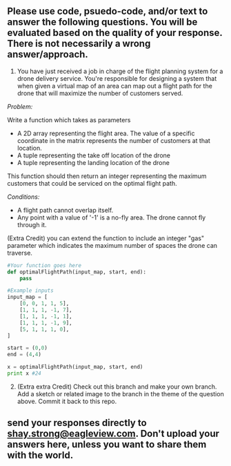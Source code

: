 ## Please use code, psuedo-code, and/or text to answer the following questions. You will be evaluated based on the quality of your response. There is not necessarily a wrong answer/approach.


1. You have just received a job in charge of the flight planning system for a drone delivery service. You're responsible for designing a system that when given a virtual map of an area can map out a flight path for the drone that will maximize the number of customers served. 

*Problem:*

Write a function which takes as parameters

  * A 2D array representing the flight area. The value of a specific coordinate
   in the matrix represents the number of customers at that location. 
  * A tuple representing the take off location of the drone
  * A tuple representing the landing location of the drone

 This function should then return an integer representing the maximum customers that could be serviced on the optimal flight path.

*Conditions:* 

  * A flight path cannot overlap itself.
  * Any point with a value of '-1' is a no-fly area. The drone cannot fly through it.

(Extra Credit) you can extend the function to include an integer "gas" parameter which indicates the maximum number of spaces the drone can traverse.

```python
#Your function goes here
def optimalFlightPath(input_map, start, end):
    pass

#Example inputs
input_map = [
    [0, 0, 1, 1, 5],
    [1, 1, 1, -1, 7],
    [1, 1, 1, -1, 1],
    [1, 1, 1, -1, 9],
    [5, 1, 1, 1, 0],
]

start = (0,0)
end = (4,4)

x = optimalFlightPath(input_map, start, end)
print x #24

```

2. (Extra extra Credit) Check out this branch and make your own branch. Add a sketch or related image to the branch in the theme of the question above. Commit it back to this repo.

## send your responses directly to shay.strong@eagleview.com. Don't upload your answers here, unless you want to share them with the world.
